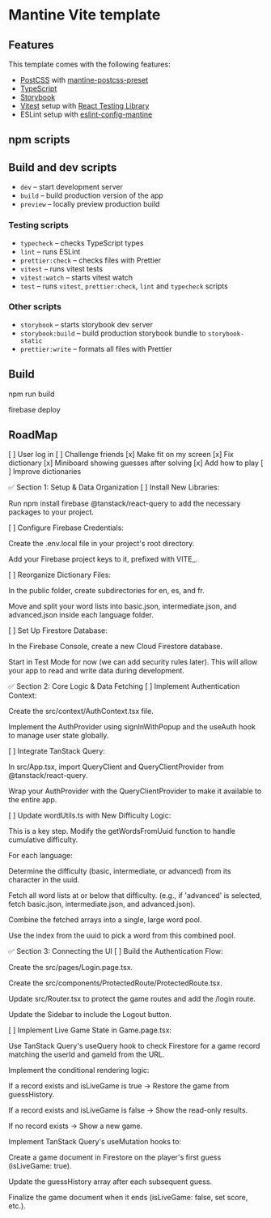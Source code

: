 # Mantine Vite template

## Features

This template comes with the following features:

- [PostCSS](https://postcss.org/) with [mantine-postcss-preset](https://mantine.dev/styles/postcss-preset)
- [TypeScript](https://www.typescriptlang.org/)
- [Storybook](https://storybook.js.org/)
- [Vitest](https://vitest.dev/) setup with [React Testing Library](https://testing-library.com/docs/react-testing-library/intro)
- ESLint setup with [eslint-config-mantine](https://github.com/mantinedev/eslint-config-mantine)

## npm scripts

## Build and dev scripts

- `dev` – start development server
- `build` – build production version of the app
- `preview` – locally preview production build

### Testing scripts

- `typecheck` – checks TypeScript types
- `lint` – runs ESLint
- `prettier:check` – checks files with Prettier
- `vitest` – runs vitest tests
- `vitest:watch` – starts vitest watch
- `test` – runs `vitest`, `prettier:check`, `lint` and `typecheck` scripts

### Other scripts

- `storybook` – starts storybook dev server
- `storybook:build` – build production storybook bundle to `storybook-static`
- `prettier:write` – formats all files with Prettier

## Build

npm run build

firebase deploy

## RoadMap

[ ] User log in
[ ] Challenge friends
[x] Make fit on my screen
[x] Fix dictionary
[x] Miniboard showing guesses after solving
[x] Add how to play
[ ] Improve dictionaries

✅ Section 1: Setup & Data Organization
[ ] Install New Libraries:

Run npm install firebase @tanstack/react-query to add the necessary packages to your project.

[ ] Configure Firebase Credentials:

Create the .env.local file in your project's root directory.

Add your Firebase project keys to it, prefixed with VITE\_.

[ ] Reorganize Dictionary Files:

In the public folder, create subdirectories for en, es, and fr.

Move and split your word lists into basic.json, intermediate.json, and advanced.json inside each language folder.

[ ] Set Up Firestore Database:

In the Firebase Console, create a new Cloud Firestore database.

Start in Test Mode for now (we can add security rules later). This will allow your app to read and write data during development.

✅ Section 2: Core Logic & Data Fetching
[ ] Implement Authentication Context:

Create the src/context/AuthContext.tsx file.

Implement the AuthProvider using signInWithPopup and the useAuth hook to manage user state globally.

[ ] Integrate TanStack Query:

In src/App.tsx, import QueryClient and QueryClientProvider from @tanstack/react-query.

Wrap your AuthProvider with the QueryClientProvider to make it available to the entire app.

[ ] Update wordUtils.ts with New Difficulty Logic:

This is a key step. Modify the getWordsFromUuid function to handle cumulative difficulty.

For each language:

Determine the difficulty (basic, intermediate, or advanced) from its character in the uuid.

Fetch all word lists at or below that difficulty. (e.g., if 'advanced' is selected, fetch basic.json, intermediate.json, and advanced.json).

Combine the fetched arrays into a single, large word pool.

Use the index from the uuid to pick a word from this combined pool.

✅ Section 3: Connecting the UI
[ ] Build the Authentication Flow:

Create the src/pages/Login.page.tsx.

Create the src/components/ProtectedRoute/ProtectedRoute.tsx.

Update src/Router.tsx to protect the game routes and add the /login route.

Update the Sidebar to include the Logout button.

[ ] Implement Live Game State in Game.page.tsx:

Use TanStack Query's useQuery hook to check Firestore for a game record matching the userId and gameId from the URL.

Implement the conditional rendering logic:

If a record exists and isLiveGame is true -> Restore the game from guessHistory.

If a record exists and isLiveGame is false -> Show the read-only results.

If no record exists -> Show a new game.

Implement TanStack Query's useMutation hooks to:

Create a game document in Firestore on the player's first guess (isLiveGame: true).

Update the guessHistory array after each subsequent guess.

Finalize the game document when it ends (isLiveGame: false, set score, etc.).
